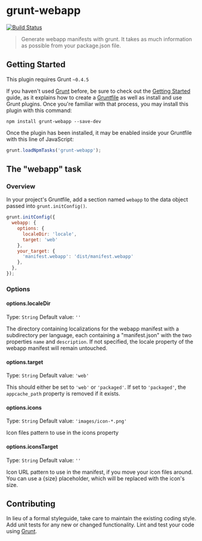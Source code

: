 # grunt-webapp
[![Build Status](https://travis-ci.org/freaktechnik/grunt-webapp.svg?branch=master)](https://travis-ci.org/freaktechnik/grunt-webapp)

> Generate webapp manifests with grunt. It takes as much information as possible from your package.json file.

## Getting Started
This plugin requires Grunt `~0.4.5`

If you haven't used [Grunt](http://gruntjs.com/) before, be sure to check out the [Getting Started](http://gruntjs.com/getting-started) guide, as it explains how to create a [Gruntfile](http://gruntjs.com/sample-gruntfile) as well as install and use Grunt plugins. Once you're familiar with that process, you may install this plugin with this command:

```shell
npm install grunt-webapp --save-dev
```

Once the plugin has been installed, it may be enabled inside your Gruntfile with this line of JavaScript:

```js
grunt.loadNpmTasks('grunt-webapp');
```

## The "webapp" task

### Overview
In your project's Gruntfile, add a section named `webapp` to the data object passed into `grunt.initConfig()`.

```js
grunt.initConfig({
  webapp: {
    options: {
      localeDir: 'locale',
      target: 'web'
    },
    your_target: {
      'manifest.webapp': 'dist/manifest.webapp'
    },
  },
});
```

### Options

#### options.localeDir
Type: `String`
Default value: `''`

The directory containing localizations for the webapp manifest with a subdirectory
per language, each containing a "manifest.json" with the two properties `name`
and `description`. If not specified, the locale property of the webapp manifest
will remain untouched.

#### options.target
Type: `String`
Default value: `'web'`

This should either be set to `'web'` or `'packaged'`. If set to `'packaged'`,
the `appcache_path` property is removed if it exists.

#### options.icons
Type: `String`
Default value: `'images/icon-*.png'`

Icon files pattern to use in the icons property

#### options.iconsTarget
Type: `String`
Default value: `''`

Icon URL pattern to use in the manifest, if you move your icon files around.
You can use a {size} placeholder, which will be replaced with the icon's size.

## Contributing
In lieu of a formal styleguide, take care to maintain the existing coding style. Add unit tests for any new or changed functionality. Lint and test your code using [Grunt](http://gruntjs.com/).

